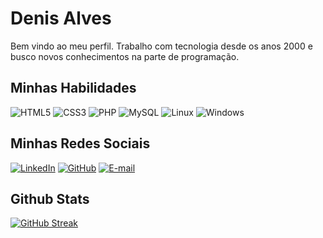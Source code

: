 #  Denis Alves
Bem vindo ao meu perfil. Trabalho com tecnologia desde os anos 2000 e busco novos conhecimentos na parte de programação.

## Minhas Habilidades
![HTML5](https://img.shields.io/badge/HTML5-000?style=for-the-badge&logo=html5)
![CSS3](https://img.shields.io/badge/CSS3-000?style=for-the-badge&logo=css3&logoColor=264CE4)
![PHP](https://img.shields.io/badge/PHP-000?style=for-the-badge&logo=php&logoColor=777884)
![MySQL](https://img.shields.io/badge/MySQL-000?style=for-the-badge&logo=mysql&logoColor=005C84)
![Linux](https://img.shields.io/badge/Linux-000?style=for-the-badge&logo=linux&logoColor=FCC624)
![Windows](https://img.shields.io/badge/Windows-000?style=for-the-badge&logo=windows&logoColor=2CA5E0)

## Minhas Redes Sociais
[![LinkedIn](https://img.shields.io/badge/LinkedIn-000?style=for-the-badge&logo=linkedin&logoColor=0E76A8)](https://www.linkedin.com/in/denis-alves-1840b215/)
[![GitHub](https://img.shields.io/badge/GitHbt-000?style=for-the-badge&logo=github&logoColor=white)](+https://github.com/denisinfrabh)
[![E-mail](https://img.shields.io/badge/-Email-000?style=for-the-badge&logo=microsoft-outlook&logoColor=007BFF)](mailto:denisalvesbh@gmail.com)

## Github Stats
[![GitHub Streak](https://streak-stats.demolab.com/?user=denisalvesbh&theme=bear&background=000&border=30A3DC&dates=FFF)](https://git.io/streak-stats)
